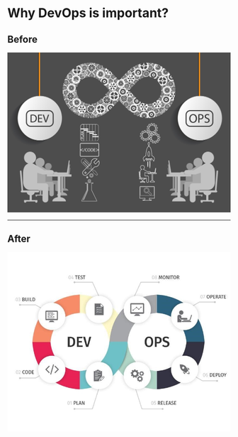 # Why DevOps is important?  # 

## Before ## 
![DevOps](https://raw.githubusercontent.com/mariotristan/TallerDevOps/master/imagenes/devops_4.jpg)


-------------------------
## After ##

![DevOps](https://raw.githubusercontent.com/mariotristan/TallerDevOps/master/imagenes/DevOps.jpg)

